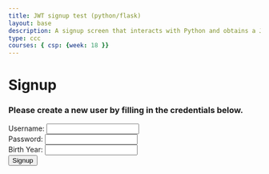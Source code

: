 ```yaml
---
title: JWT signup test (python/flask)
layout: base
description: A signup screen that interacts with Python and obtains a JWT  
type: ccc
courses: { csp: {week: 18 }}
---
```


<html lang="en">
<head>
    <meta charset="UTF-8">
    <meta name="viewport" content="width=device-width, initial-scale=1.0">
    <title>Signup</title>
</head>
<body>
    <h1>Signup</h1>
    <h3>Please create a new user by filling in the credentials below.</h3>
    <!-- Form for user signup -->
    <form id="signupForm">
        <label for="newUsername">Username:</label>
        <input type="text" id="newUsername" name="newUsername" required><br>
        <label for="newPassword">Password:</label>
        <input type="password" id="newPassword" name="newPassword" required><br>
        <label for="newBirthYear">Birth Year:</label>
        <input type="number" id="newBirthYear" name="newBirthYear" required><br>
        <!-- Button to trigger signupUser function -->
        <button type="button" onclick="signupUser()">Signup</button>
        <!-- Paragraph to display signup messages -->
        <p id="signupMessage"></p>
    </form>
    <script>
        // Function to handle the response from the signup API
        function handleSignupResponse(response) {
            document.getElementById('signupMessage').innerText = response.message;
            // Redirect to another page after successful signup
            if (response.redirect) {
                setTimeout(() => {
                    window.location.href = response.redirect;
                }, 2000);
            }
        }
        // Function to send a signup request to the API
        function signupUser() {
            // Get values from the input fields
            const newUsername = document.getElementById('newUsername').value;
            const newPassword = document.getElementById('newPassword').value;
            const newBirthYear = document.getElementById('newBirthYear').value;
            // Fetch to the signup API endpoint
            fetch('http://localhost:5000/api/users/signup', {
                method: 'POST',
                headers: {
                    'Content-Type': 'application/json',
                },
                // Convert user credentials to JSON and send in the request body
                body: JSON.stringify({ uid: newUsername, password: newPassword, birthYear: newBirthYear }),
            })
            // Parse the JSON response
            .then(response => response.json())
            // Handle the signup response
            .then(data => handleSignupResponse(data))
            .catch(error => {
                console.error('Error:', error);
            });
        }
    </script>
</body>
</html>